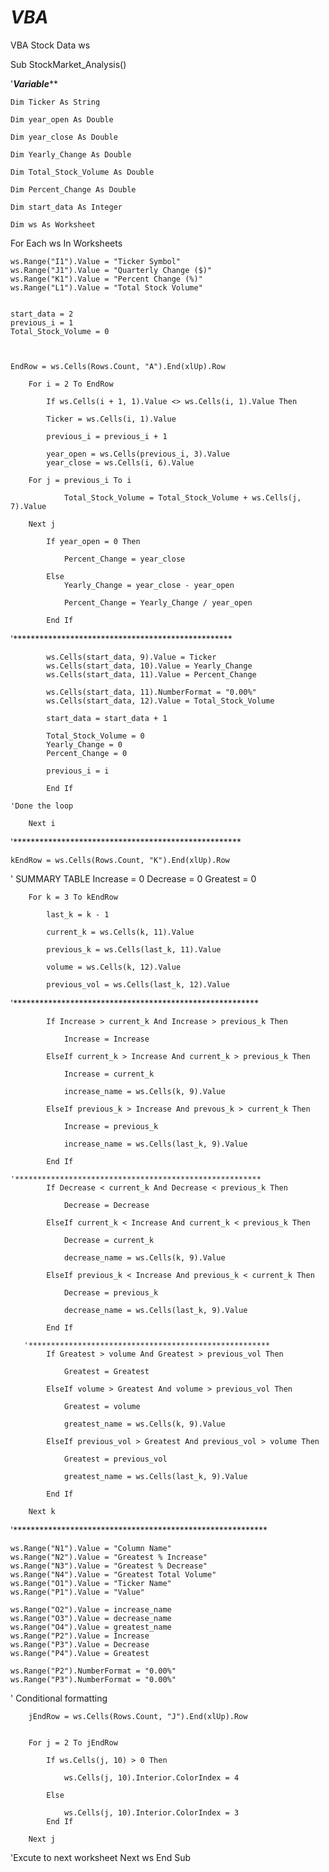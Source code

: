 # _VBA_
VBA Stock Data ws

Sub StockMarket_Analysis()

'*******Variable*********

    Dim Ticker As String
    
    Dim year_open As Double
    
    Dim year_close As Double
    
    Dim Yearly_Change As Double
    
    Dim Total_Stock_Volume As Double
    
    Dim Percent_Change As Double
    
    Dim start_data As Integer
    
    Dim ws As Worksheet


For Each ws In Worksheets

    

    ws.Range("I1").Value = "Ticker Symbol"
    ws.Range("J1").Value = "Quarterly Change ($)"
    ws.Range("K1").Value = "Percent Change (%)"
    ws.Range("L1").Value = "Total Stock Volume"

    
    start_data = 2
    previous_i = 1
    Total_Stock_Volume = 0

    

    EndRow = ws.Cells(Rows.Count, "A").End(xlUp).Row

        For i = 2 To EndRow

            If ws.Cells(i + 1, 1).Value <> ws.Cells(i, 1).Value Then

            Ticker = ws.Cells(i, 1).Value

            previous_i = previous_i + 1

            year_open = ws.Cells(previous_i, 3).Value
            year_close = ws.Cells(i, 6).Value

        For j = previous_i To i

                Total_Stock_Volume = Total_Stock_Volume + ws.Cells(j, 7).Value

        Next j

            If year_open = 0 Then

                Percent_Change = year_close

            Else
                Yearly_Change = year_close - year_open

                Percent_Change = Yearly_Change / year_open

            End If
'**************************************************

            ws.Cells(start_data, 9).Value = Ticker
            ws.Cells(start_data, 10).Value = Yearly_Change
            ws.Cells(start_data, 11).Value = Percent_Change

            ws.Cells(start_data, 11).NumberFormat = "0.00%"
            ws.Cells(start_data, 12).Value = Total_Stock_Volume

            start_data = start_data + 1

            Total_Stock_Volume = 0
            Yearly_Change = 0
            Percent_Change = 0

            previous_i = i

            End If

    'Done the loop

        Next i

'****************************************************
  
    kEndRow = ws.Cells(Rows.Count, "K").End(xlUp).Row
' SUMMARY TABLE
    Increase = 0
    Decrease = 0
    Greatest = 0

        For k = 3 To kEndRow

            last_k = k - 1

            current_k = ws.Cells(k, 11).Value

            previous_k = ws.Cells(last_k, 11).Value

            volume = ws.Cells(k, 12).Value

            previous_vol = ws.Cells(last_k, 12).Value

   '********************************************************

            If Increase > current_k And Increase > previous_k Then

                Increase = Increase

            ElseIf current_k > Increase And current_k > previous_k Then

                Increase = current_k

                increase_name = ws.Cells(k, 9).Value

            ElseIf previous_k > Increase And prevous_k > current_k Then

                Increase = previous_k

                increase_name = ws.Cells(last_k, 9).Value

            End If

    '*******************************************************
            If Decrease < current_k And Decrease < previous_k Then

                Decrease = Decrease

            ElseIf current_k < Increase And current_k < previous_k Then

                Decrease = current_k

                decrease_name = ws.Cells(k, 9).Value

            ElseIf previous_k < Increase And previous_k < current_k Then

                Decrease = previous_k

                decrease_name = ws.Cells(last_k, 9).Value

            End If

       '******************************************************
            If Greatest > volume And Greatest > previous_vol Then

                Greatest = Greatest

            ElseIf volume > Greatest And volume > previous_vol Then

                Greatest = volume

                greatest_name = ws.Cells(k, 9).Value

            ElseIf previous_vol > Greatest And previous_vol > volume Then

                Greatest = previous_vol

                greatest_name = ws.Cells(last_k, 9).Value

            End If

        Next k
  '**********************************************************
    
    ws.Range("N1").Value = "Column Name"
    ws.Range("N2").Value = "Greatest % Increase"
    ws.Range("N3").Value = "Greatest % Decrease"
    ws.Range("N4").Value = "Greatest Total Volume"
    ws.Range("O1").Value = "Ticker Name"
    ws.Range("P1").Value = "Value"

    ws.Range("O2").Value = increase_name
    ws.Range("O3").Value = decrease_name
    ws.Range("O4").Value = greatest_name
    ws.Range("P2").Value = Increase
    ws.Range("P3").Value = Decrease
    ws.Range("P4").Value = Greatest

    ws.Range("P2").NumberFormat = "0.00%"
    ws.Range("P3").NumberFormat = "0.00%"


' Conditional formatting

        jEndRow = ws.Cells(Rows.Count, "J").End(xlUp).Row


        For j = 2 To jEndRow

            If ws.Cells(j, 10) > 0 Then

                ws.Cells(j, 10).Interior.ColorIndex = 4

            Else

                ws.Cells(j, 10).Interior.ColorIndex = 3
            End If

        Next j

'Excute to next worksheet
    Next ws
End Sub


